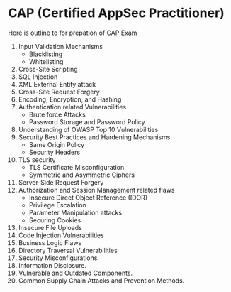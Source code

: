 # CAP (Certified AppSec Practitioner)
Here is outline to for prepation of CAP Exam


1. Input Validation Mechanisms
   - Blacklisting
   - Whitelisting
2. Cross-Site Scripting
3. SQL Injection
4. XML External Entity attack
5. Cross-Site Request Forgery
6. Encoding, Encryption, and Hashing
7. Authentication related Vulnerabilities
    - Brute force Attacks
    - Password Storage and Password Policy
8. Understanding of OWASP Top 10 Vulnerabilities
9. Security Best Practices and Hardening Mechanisms.
    - Same Origin Policy
    - Security Headers
10. TLS security
    - TLS Certificate Misconfiguration
    - Symmetric and Asymmetric Ciphers
11. Server-Side Request Forgery
12. Authorization and Session Management related flaws
    - Insecure Direct Object Reference (IDOR)
    - Privilege Escalation
    - Parameter Manipulation attacks
    - Securing Cookies
13. Insecure File Uploads
14. Code Injection Vulnerabilities
15. Business Logic Flaws
16. Directory Traversal Vulnerabilities
17. Security Misconfigurations.
18. Information Disclosure.
19. Vulnerable and Outdated Components.
20. Common Supply Chain Attacks and Prevention Methods.
